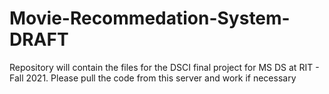 # Movie-Recommedation-System-DRAFT
Repository will contain the files for the DSCI final project for MS DS at RIT - Fall 2021. Please pull the code from this server and work if necessary  
